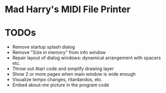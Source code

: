 # Mad Harry's MIDI File Printer

# TODOs
* Remove startup splash dialog
* Remove "Size in memory" from info window
* Repair layout of dialog windows: dynamical arrangement with spacers etc.
* Throw out Atari code and simplify drawing layer
* Show 2 or more pages when main window is wide enough
* Visualize tempo changes, ritardandos, etc.
* Embed about-me picture in the program code
